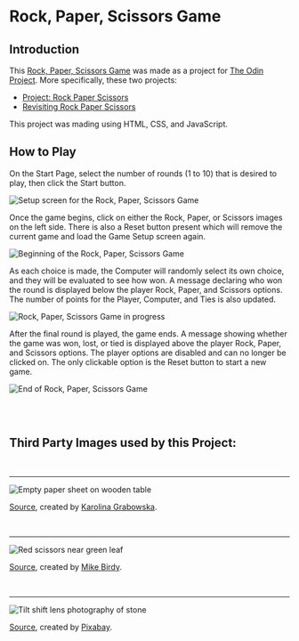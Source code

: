 # Rock, Paper, Scissors Game

## Introduction

This [Rock, Paper, Scissors Game](https://mike-c2.github.io/odin-rock-paper-scissors) was made as a project for [The Odin Project](https://www.theodinproject.com). More specifically, these two projects:

- [Project: Rock Paper Scissors](https://www.theodinproject.com/lessons/foundations-rock-paper-scissors)
- [Revisiting Rock Paper Scissors](https://www.theodinproject.com/lessons/foundations-revisiting-rock-paper-scissors)

This project was mading using HTML, CSS, and JavaScript.

## How to Play

On the Start Page, select the number of rounds (1 to 10) that is desired to play, then click the Start button.

![Setup screen for the Rock, Paper, Scissors Game](img/game-setup.png)

Once the game begins, click on either the Rock, Paper, or Scissors images on the left side. There is also a Reset button present which will remove the current game and load the Game Setup screen again.

![Beginning of the Rock, Paper, Scissors Game](img/start-game.png)

As each choice is made, the Computer will randomly select its own choice, and they will be evaluated to see how won.  A message declaring who won the round is displayed below the player Rock, Paper, and Scissors options. The number of points for the Player, Computer, and Ties is also updated.

![Rock, Paper, Scissors Game in progress](img/game-in-progress.png)

After the final round is played, the game ends. A message showing whether the game was won, lost, or tied is displayed above the player Rock, Paper, and Scissors options. The player options are disabled and can no longer be clicked on. The only clickable option is the Reset button to start a new game.

![End of Rock, Paper, Scissors Game](img/end-game.png)

## 
<br>

## Third Party Images used by this Project:

<br>

---
![Empty paper sheet on wooden table](img/pexels-karolina-grabowska-4207708.jpg)

[Source](https://www.pexels.com/photo/empty-paper-sheet-on-wooden-table-4207708), created by [Karolina Grabowska](https://www.pexels.com/@karolina-grabowska).

<br>

---
![Red scissors near green leaf](img/pexels-mike-b-211710.jpg)

[Source](https://www.pexels.com/photo/red-scissors-near-green-leaf-211710), created by [Mike Birdy](https://www.pexels.com/@mikebirdy).

<br>

---
![Tilt shift lens photography of stone](img/pexels-pixabay-161702.jpg)

[Source](https://www.pexels.com/photo/tilt-shift-lens-photography-of-stone-161702), created by [Pixabay](https://www.pexels.com/@pixabay).
